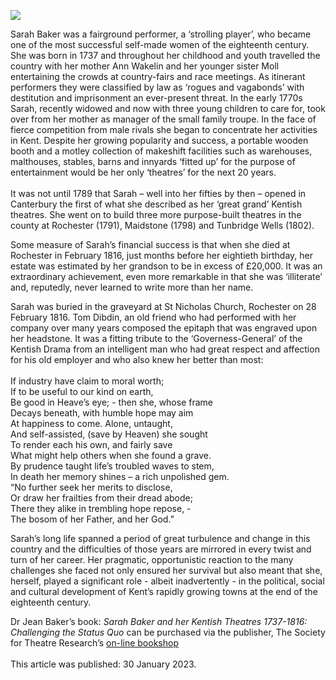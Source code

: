<a href="https://juncture-digital.org"><img src="https://juncture-digital.org/images/ve-button.png"></a>
<param ve-config title="Sarah Baker and her Kentish Theatres (1737-1816)" author="Jean Baker" layout="vtl" 
banner="/images/banners/18c.jpg">

Sarah Baker was a fairground performer, a ‘strolling player’, who became one of the most successful self-made women of the eighteenth century. She was born in 1737 and throughout her childhood and youth travelled the country with her mother Ann Wakelin and her younger sister Moll entertaining the crowds at country-fairs and race meetings. As itinerant performers they were classified by law as ‘rogues and vagabonds’ with destitution and imprisonment an ever-present threat. 
In the early 1770s Sarah, recently widowed and now with three young children to care for, took over from her mother as manager of the small family troupe. In the face of fierce competition from male rivals she began to concentrate her activities in Kent. Despite her growing popularity and success, a portable wooden booth and a motley collection of makeshift facilities such as warehouses, malthouses, stables, barns and innyards ‘fitted up’ for the purpose of entertainment would be her only ‘theatres’ for the next 20 years.
<br>                         
It was not until 1789 that Sarah – well into her fifties by then – opened in Canterbury the first of what she described as her ‘great grand’ Kentish theatres. She went on to build three more purpose-built theatres in the county at Rochester (1791), Maidstone (1798) and Tunbridge Wells (1802). 

Some measure of Sarah’s financial success is that when she died at Rochester in February 1816, just months before her eightieth birthday, her estate was estimated by her grandson to be in excess of £20,000. It was an extraordinary achievement, even more remarkable in that she was ‘illiterate’ and, reputedly, never learned to write more than her name.
                                
Sarah was buried in the graveyard at St Nicholas Church, Rochester on 28 February 1816. Tom Dibdin, an old friend who had performed with her company over many years composed the epitaph that was engraved upon her headstone. It was a fitting tribute to the ‘Governess-General’ of the Kentish Drama from an intelligent man who had great respect and affection for his old employer and who also knew her better than most:
<br><br>
If industry have claim to moral worth;   
If to be useful to our kind on earth,   
Be good in Heave’s eye; - then she, whose frame   
Decays beneath, with humble hope may aim   
At happiness to come. Alone, untaught,   
And self-assisted, (save by Heaven) she sought   
To render each his own, and fairly save   
What might help others when she found a grave.   
By prudence taught life’s troubled waves to stem,   
In death her memory shines – a rich unpolished gem.   
“No further seek her merits to disclose,   
Or draw her frailties from their dread abode;   
There they alike in trembling hope repose, -   
The bosom of her Father, and her God.”   

Sarah’s long life spanned a period of great turbulence and change in this country and the difficulties of those years are mirrored in every twist and turn of her career. Her pragmatic, opportunistic reaction to the many challenges she faced not only ensured her survival but also meant that she, herself, played a significant role - albeit inadvertently - in the political, social and cultural development of Kent’s rapidly growing towns at the end of the eighteenth century.

Dr Jean Baker’s book: _Sarah Baker and her Kentish Theatres 1737-1816: Challenging the Status Quo_ can be purchased via the publisher, The Society for Theatre Research’s [on-line bookshop](www.str.org.uk) 
<br><br>
This article was published: 30 January 2023.
